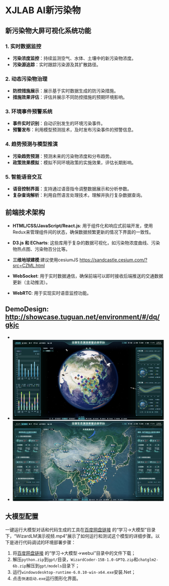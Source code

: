 # XJLAB AI新污染物

## 新污染物大屏可视化系统功能

### 1. 实时数据监控
- **污染浓度监控**：持续监测空气、水体、土壤中的新污染物浓度。
- **污染源追踪**：实时跟踪污染源及其扩散路径。

### 2. 动态污染物治理
- **防控措施展示**：展示基于实时数据生成的防污染措施。
- **措施效果评估**：评估并展示不同防控措施的预期环境影响。

### 3. 环境事件预警系统
- **事件实时识别**：自动识别发生的环境污染事件。
- **预警发布**：利用模型预测技术，及时发布污染事件的预警信息。

### 4. 趋势预测与模型推演
- **污染趋势预测**：预测未来的污染物浓度和分布趋势。
- **政策效果模拟**：模拟不同环境政策的实施效果，评估长期影响。

### 5. 智能语音交互
- **语音控制界面**：支持通过语音指令调整数据展示和分析参数。
- **复杂查询解析**：利用自然语言处理技术，理解并执行复杂数据查询。

## 前端技术架构

- **HTML/CSS/JavaScript/React.js**: 用于组件化和响应式前端开发，使用Redux来管理组件间的状态，确保数据频繁更新的情况下界面的一致性。

- **D3.js 和 ECharts**: 这些库用于复杂的数据可视化，如污染物浓度曲线、污染物热点图、污染物百分比等。
- **三维地球建模**:建议使用cesiumJS https://sandcastle.cesium.com/?src=CZML.html

- **WebSocket**: 用于实时数据通信，确保前端可以即时接收后端推送的交通数据更新（主动推流）。

- **WebRTC**: 用于实现实时语音监控功能。

## DemoDesign: http://showcase.tuguan.net/environment/#/dq/gkjc
- 
- ![Local Image](./img/WechatIMG247.jpg)
- ![Local Image](./img/WechatIMG248.jpg)



## 大模型配置

一键运行大模型对话和代码生成的工具在[百度网盘链接](https://pan.baidu.com/s/1n2fJvWff4pbtMe97GOqtvQ?pwd=hutb) 的“学习->大模型”目录下，“WizardLM演示视频.mp4”展示了如何运行和测试这个模型的详细步骤。以下是进行代码调试的环境部署步骤：

1. 将[百度网盘链接](https://pan.baidu.com/s/1n2fJvWff4pbtMe97GOqtvQ?pwd=hutb) 的“学习->大模型->webui”目录中的文件下载；
2. 解压`python.zip`到`gpt/`目录，`WizardCoder-15B-1.0-GPTQ.zip`和`chatglm2-6b.zip`解压到`gpt/models`目录下；
3. 运行`windowsdesktop-runtime-6.0.10-win-x64.exe`安装.Net；
4. 点击`快速启动.exe`运行图形化界面。